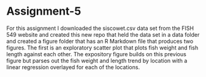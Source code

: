 # Assignment-5
For this assignment I downloaded the siscowet.csv data set from the FISH 549 website and created this new repo that held the data set in a data folder and created a figure folder that has an R Markdown file that produces two figures. The first is an exploratory scatter plot that plots fish weight and fish length against each other. The expository figure builds on this previous figure but parses out the fish weight and length trend by location with a linear regression overlayed for each of the locations. 
